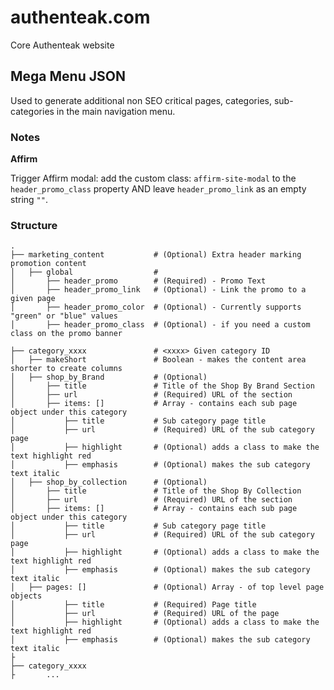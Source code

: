 # authenteak.com
Core Authenteak website 

## Mega Menu JSON

Used to generate additional non SEO critical pages, categories, sub-categories in the main navigation menu.

### Notes

**Affirm**

Trigger Affirm modal: add the custom class: `affirm-site-modal` to the `header_promo_class` property AND leave `header_promo_link` as an empty string `""`.

### Structure
```
.
├── marketing_content           # (Optional) Extra header marking promotion content
│   ├── global					# 
│   	├── header_promo 		# (Required) - Promo Text
│   	├── header_promo_link 	# (Optional) - Link the promo to a given page
│   	├── header_promo_color 	# (Optional) - Currently supports "green" or "blue" values
│   	├── header_promo_class 	# (Optional) - if you need a custom class on the promo banner

├── category_xxxx				# <xxxx> Given category ID
│   ├── makeShort				# Boolean - makes the content area shorter to create columns
│   ├── shop_by_Brand			# (Optional)
│   	├── title 				# Title of the Shop By Brand Section
│   	├── url 				# (Required) URL of the section
│   	├── items: [] 			# Array - contains each sub page object under this category
│   		├── title 			# Sub category page title
│   		├── url 			# (Required) URL of the sub category page
│   		├── highlight 		# (Optional) adds a class to make the text highlight red
│   		├── emphasis 		# (Optional) makes the sub category text italic
│   ├── shop_by_collection 		# (Optional) 
│   	├── title 				# Title of the Shop By Collection
│   	├── url 				# (Required) URL of the section
│   	├── items: [] 			# Array - contains each sub page object under this category
│   		├── title 			# Sub category page title
│   		├── url 			# (Required) URL of the sub category page
│   		├── highlight 		# (Optional) adds a class to make the text highlight red
│   		├── emphasis 		# (Optional) makes the sub category text italic
│   ├── pages: [] 				# (Optional) Array - of top level page objects
│   		├── title 			# (Required) Page title
│   		├── url 			# (Required) URL of the page
│   		├── highlight 		# (Optional) adds a class to make the text highlight red
│   		├── emphasis 		# (Optional) makes the sub category text italic
├
├── category_xxxx
├		...
```

